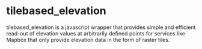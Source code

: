# tilebased\_elevation

tilebased\_elevation is a javascript wrapper that provides simple and efficient read-out
of elevation values at arbitrarily defined points for services like Mapbox that only
provide elevation data in the form of raster tiles.
